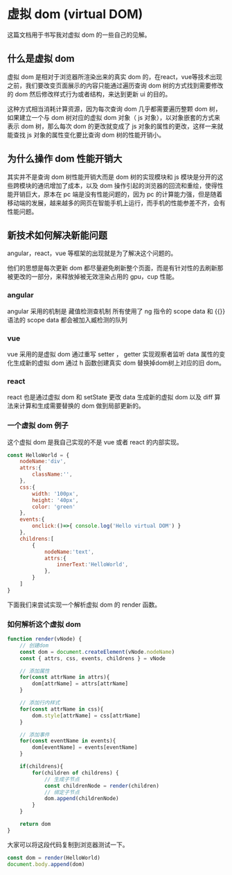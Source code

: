 # 虚拟 dom (virtual DOM)

这篇文档用于书写我对虚拟 dom 的一些自己的见解。

## 什么是虚拟 dom

虚拟 dom 是相对于浏览器所渲染出来的真实 dom 的，在react，vue等技术出现之前，我们要改变页面展示的内容只能通过遍历查询 dom 树的方式找到需要修改的 dom 然后修改样式行为或者结构，来达到更新 ui 的目的。

这种方式相当消耗计算资源，因为每次查询 dom 几乎都需要遍历整颗 dom 树，如果建立一个与 dom 树对应的虚拟 dom 对象（ js 对象），以对象嵌套的方式来表示 dom 树，那么每次 dom 的更改就变成了 js 对象的属性的更改，这样一来就能查找 js 对象的属性变化要比查询 dom 树的性能开销小。

## 为什么操作 dom 性能开销大

其实并不是查询 dom 树性能开销大而是 dom 树的实现模块和 js 模块是分开的这些跨模块的通讯增加了成本，以及 dom 操作引起的浏览器的回流和重绘，使得性能开销巨大，原本在 pc 端是没有性能问题的，因为 pc 的计算能力强，但是随着移动端的发展，越来越多的网页在智能手机上运行，而手机的性能参差不齐，会有性能问题。

## 新技术如何解决新能问题

angular，react，vue 等框架的出现就是为了解决这个问题的。

他们的思想是每次更新 dom 都尽量避免刷新整个页面，而是有针对性的去刷新那被更改的一部分，来释放掉被无效渲染占用的 gpu，cup 性能。

### angular

angular 采用的机制是 藏值检测查机制 所有使用了 ng 指令的 scope data 和 {{}} 语法的 scope data 都会被加入臧检测的队列

### vue

vue 采用的是虚拟 dom 通过重写 setter ， getter 实现观察者监听 data 属性的变化生成新的虚拟 dom 通过 h 函数创建真实 dom 替换掉dom树上对应的旧 dom。

### react

react 也是通过虚拟 dom 和 setState 更改 data 生成新的虚拟 dom 以及 diff 算法来计算和生成需要替换的 dom 做到局部更新的。

### 一个虚拟 dom 例子

这个虚拟 dom 是我自己实现的不是 vue 或者 react 的内部实现。

```js
const HelloWorld = {
    nodeName:'div',
    attrs:{
        className:'',
    },
    css:{
        width: '100px',
        height: '40px',
        color: 'green'
    },
    events:{
        onclick:()=>{ console.log('Hello virtual DOM') }
    },
    childrens:[
        {
            nodeName:'text',
            attrs:{
                innerText:'HelloWorld',
            },
        }
    ]
}
```

下面我们来尝试实现一个解析虚拟 dom 的 render 函数。

### 如何解析这个虚拟 dom

```js
function render(vNode) {
    // 创建dom
    const dom = document.createElement(vNode.nodeName)
    const { attrs, css, events, childrens } = vNode

    // 添加属性
    for(const attrName in attrs){
        dom[attrName] = attrs[attrName]
    }

    // 添加行内样式
    for(const attrName in css){
        dom.style[attrName] = css[attrName]
    }

    // 添加事件
    for(const eventName in events){
        dom[eventName] = events[eventName]
    }

    if(childrens){
        for(children of childrens) {
            // 生成子节点
            const childrenNode = render(children)
            // 绑定子节点
            dom.append(childrenNode)
        }
    }

    return dom
}
```

大家可以将这段代码复制到浏览器测试一下。

```js
const dom = render(HelloWorld)
document.body.append(dom)
```